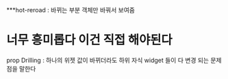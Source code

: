 ***hot-reroad : 바뀌는 부분 객체만 바꿔서 보여줌

# 너무 흥미롭다 이건 직접 해야된다

prop Drilling : 하나의 위젯 값이 바뀌더라도 하위 자식 widget 들이 다 변경 되는 문제점을 말한다